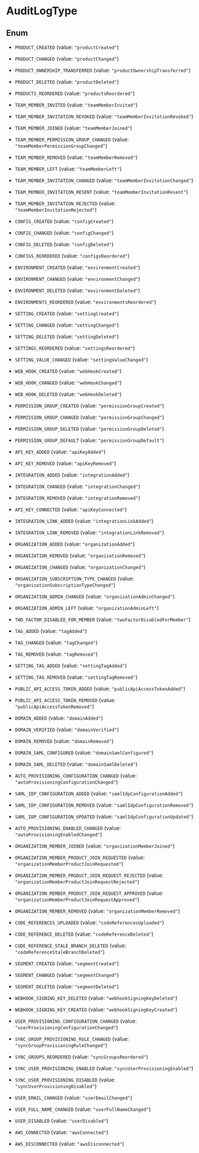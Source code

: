 

# AuditLogType

## Enum


* `PRODUCT_CREATED` (value: `"productCreated"`)

* `PRODUCT_CHANGED` (value: `"productChanged"`)

* `PRODUCT_OWNERSHIP_TRANSFERRED` (value: `"productOwnershipTransferred"`)

* `PRODUCT_DELETED` (value: `"productDeleted"`)

* `PRODUCTS_REORDERED` (value: `"productsReordered"`)

* `TEAM_MEMBER_INVITED` (value: `"teamMemberInvited"`)

* `TEAM_MEMBER_INVITATION_REVOKED` (value: `"teamMemberInvitationRevoked"`)

* `TEAM_MEMBER_JOINED` (value: `"teamMemberJoined"`)

* `TEAM_MEMBER_PERMISSION_GROUP_CHANGED` (value: `"teamMemberPermissionGroupChanged"`)

* `TEAM_MEMBER_REMOVED` (value: `"teamMemberRemoved"`)

* `TEAM_MEMBER_LEFT` (value: `"teamMemberLeft"`)

* `TEAM_MEMBER_INVITATION_CHANGED` (value: `"teamMemberInvitationChanged"`)

* `TEAM_MEMBER_INVITATION_RESENT` (value: `"teamMemberInvitationResent"`)

* `TEAM_MEMBER_INVITATION_REJECTED` (value: `"teamMemberInvitationRejected"`)

* `CONFIG_CREATED` (value: `"configCreated"`)

* `CONFIG_CHANGED` (value: `"configChanged"`)

* `CONFIG_DELETED` (value: `"configDeleted"`)

* `CONFIGS_REORDERED` (value: `"configsReordered"`)

* `ENVIRONMENT_CREATED` (value: `"environmentCreated"`)

* `ENVIRONMENT_CHANGED` (value: `"environmentChanged"`)

* `ENVIRONMENT_DELETED` (value: `"environmentDeleted"`)

* `ENVIRONMENTS_REORDERED` (value: `"environmentsReordered"`)

* `SETTING_CREATED` (value: `"settingCreated"`)

* `SETTING_CHANGED` (value: `"settingChanged"`)

* `SETTING_DELETED` (value: `"settingDeleted"`)

* `SETTINGS_REORDERED` (value: `"settingsReordered"`)

* `SETTING_VALUE_CHANGED` (value: `"settingValueChanged"`)

* `WEB_HOOK_CREATED` (value: `"webHookCreated"`)

* `WEB_HOOK_CHANGED` (value: `"webHookChanged"`)

* `WEB_HOOK_DELETED` (value: `"webHookDeleted"`)

* `PERMISSION_GROUP_CREATED` (value: `"permissionGroupCreated"`)

* `PERMISSION_GROUP_CHANGED` (value: `"permissionGroupChanged"`)

* `PERMISSION_GROUP_DELETED` (value: `"permissionGroupDeleted"`)

* `PERMISSION_GROUP_DEFAULT` (value: `"permissionGroupDefault"`)

* `API_KEY_ADDED` (value: `"apiKeyAdded"`)

* `API_KEY_REMOVED` (value: `"apiKeyRemoved"`)

* `INTEGRATION_ADDED` (value: `"integrationAdded"`)

* `INTEGRATION_CHANGED` (value: `"integrationChanged"`)

* `INTEGRATION_REMOVED` (value: `"integrationRemoved"`)

* `API_KEY_CONNECTED` (value: `"apiKeyConnected"`)

* `INTEGRATION_LINK_ADDED` (value: `"integrationLinkAdded"`)

* `INTEGRATION_LINK_REMOVED` (value: `"integrationLinkRemoved"`)

* `ORGANIZATION_ADDED` (value: `"organizationAdded"`)

* `ORGANIZATION_REMOVED` (value: `"organizationRemoved"`)

* `ORGANIZATION_CHANGED` (value: `"organizationChanged"`)

* `ORGANIZATION_SUBSCRIPTION_TYPE_CHANGED` (value: `"organizationSubscriptionTypeChanged"`)

* `ORGANIZATION_ADMIN_CHANGED` (value: `"organizationAdminChanged"`)

* `ORGANIZATION_ADMIN_LEFT` (value: `"organizationAdminLeft"`)

* `TWO_FACTOR_DISABLED_FOR_MEMBER` (value: `"twoFactorDisabledForMember"`)

* `TAG_ADDED` (value: `"tagAdded"`)

* `TAG_CHANGED` (value: `"tagChanged"`)

* `TAG_REMOVED` (value: `"tagRemoved"`)

* `SETTING_TAG_ADDED` (value: `"settingTagAdded"`)

* `SETTING_TAG_REMOVED` (value: `"settingTagRemoved"`)

* `PUBLIC_API_ACCESS_TOKEN_ADDED` (value: `"publicApiAccessTokenAdded"`)

* `PUBLIC_API_ACCESS_TOKEN_REMOVED` (value: `"publicApiAccessTokenRemoved"`)

* `DOMAIN_ADDED` (value: `"domainAdded"`)

* `DOMAIN_VERIFIED` (value: `"domainVerified"`)

* `DOMAIN_REMOVED` (value: `"domainRemoved"`)

* `DOMAIN_SAML_CONFIGURED` (value: `"domainSamlConfigured"`)

* `DOMAIN_SAML_DELETED` (value: `"domainSamlDeleted"`)

* `AUTO_PROVISIONING_CONFIGURATION_CHANGED` (value: `"autoProvisioningConfigurationChanged"`)

* `SAML_IDP_CONFIGURATION_ADDED` (value: `"samlIdpConfigurationAdded"`)

* `SAML_IDP_CONFIGURATION_REMOVED` (value: `"samlIdpConfigurationRemoved"`)

* `SAML_IDP_CONFIGURATION_UPDATED` (value: `"samlIdpConfigurationUpdated"`)

* `AUTO_PROVISIONING_ENABLED_CHANGED` (value: `"autoProvisioningEnabledChanged"`)

* `ORGANIZATION_MEMBER_JOINED` (value: `"organizationMemberJoined"`)

* `ORGANIZATION_MEMBER_PRODUCT_JOIN_REQUESTED` (value: `"organizationMemberProductJoinRequested"`)

* `ORGANIZATION_MEMBER_PRODUCT_JOIN_REQUEST_REJECTED` (value: `"organizationMemberProductJoinRequestRejected"`)

* `ORGANIZATION_MEMBER_PRODUCT_JOIN_REQUEST_APPROVED` (value: `"organizationMemberProductJoinRequestApproved"`)

* `ORGANIZATION_MEMBER_REMOVED` (value: `"organizationMemberRemoved"`)

* `CODE_REFERENCES_UPLOADED` (value: `"codeReferencesUploaded"`)

* `CODE_REFERENCE_DELETED` (value: `"codeReferenceDeleted"`)

* `CODE_REFERENCE_STALE_BRANCH_DELETED` (value: `"codeReferenceStaleBranchDeleted"`)

* `SEGMENT_CREATED` (value: `"segmentCreated"`)

* `SEGMENT_CHANGED` (value: `"segmentChanged"`)

* `SEGMENT_DELETED` (value: `"segmentDeleted"`)

* `WEBHOOK_SIGNING_KEY_DELETED` (value: `"webhookSigningKeyDeleted"`)

* `WEBHOOK_SIGNING_KEY_CREATED` (value: `"webhookSigningKeyCreated"`)

* `USER_PROVISIONING_CONFIGURATION_CHANGED` (value: `"userProvisioningConfigurationChanged"`)

* `SYNC_GROUP_PROVISIONING_RULE_CHANGED` (value: `"syncGroupProvisioningRuleChanged"`)

* `SYNC_GROUPS_REORDERED` (value: `"syncGroupsReordered"`)

* `SYNC_USER_PROVISIONING_ENABLED` (value: `"syncUserProvisioningEnabled"`)

* `SYNC_USER_PROVISIONING_DISABLED` (value: `"syncUserProvisioningDisabled"`)

* `USER_EMAIL_CHANGED` (value: `"userEmailChanged"`)

* `USER_FULL_NAME_CHANGED` (value: `"userFullNameChanged"`)

* `USER_DISABLED` (value: `"userDisabled"`)

* `AWS_CONNECTED` (value: `"awsConnected"`)

* `AWS_DISCONNECTED` (value: `"awsDisconnected"`)



